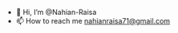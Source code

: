 - 👋 Hi, I’m @Nahian-Raisa
- 📫 How to reach me nahianraisa71@gmail.com

<!---
Nahian-Raisa/Nahian-Raisa is a ✨ special ✨ repository because its `README.md` (this file) appears on your GitHub profile.
You can click the Preview link to take a look at your changes.
--->
